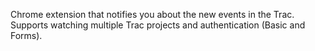 Chrome extension that notifies you about the new events in the Trac. Supports watching multiple Trac projects and authentication (Basic and Forms).